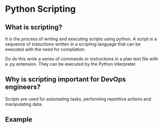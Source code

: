 # Python Scripting

## What is scripting?

It is the process of writing and executing scripts using python. A script is a sequence of instuctions written in a scripting language that can be executed with the need for compliation. 

Do do this write a series of commands or instructions in a plan text file with a .py extension. They can be executed by the Python interpreter. 

## Why is scripting important for DevOps engineers?

Scripts are used for automating tasks, performing repetitive actions and manipulating data.

## Example 